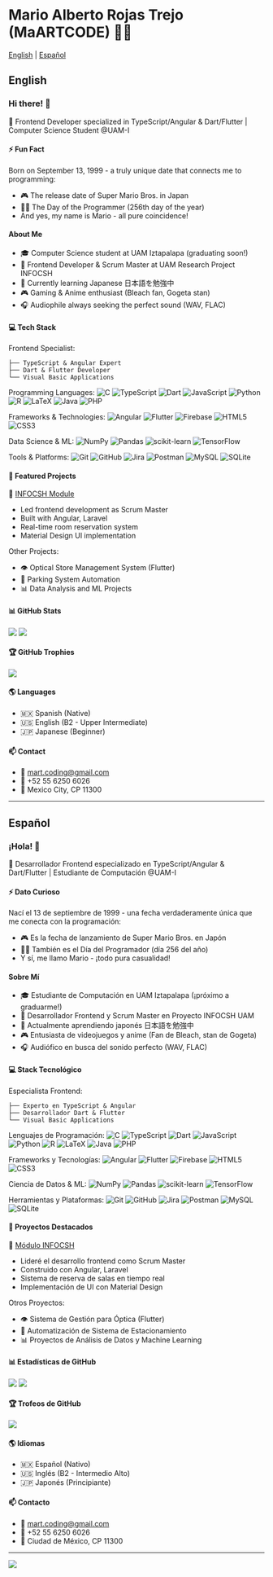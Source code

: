 # Mario Alberto Rojas Trejo (MaARTCODE) 👨‍💻

[English](#english) | [Español](#español)

## English

### Hi there! 👋 

🎯 Frontend Developer specialized in TypeScript/Angular & Dart/Flutter | Computer Science Student @UAM-I

#### ⚡ Fun Fact
Born on September 13, 1999 - a truly unique date that connects me to programming:
- 🎮 The release date of Super Mario Bros. in Japan
- 👨‍💻 The Day of the Programmer (256th day of the year)
- And yes, my name is Mario - all pure coincidence!

#### About Me
- 🎓 Computer Science student at UAM Iztapalapa (graduating soon!)
- 💼 Frontend Developer & Scrum Master at UAM Research Project INFOCSH
- 🌱 Currently learning Japanese 日本語を勉強中
- 🎮 Gaming & Anime enthusiast (Bleach fan, Gogeta stan)
- 🎧 Audiophile always seeking the perfect sound (WAV, FLAC)

#### 💻 Tech Stack

Frontend Specialist:
```
├── TypeScript & Angular Expert
├── Dart & Flutter Developer
└── Visual Basic Applications
```

Programming Languages:
![C](https://img.shields.io/badge/c-%2300599C.svg?style=for-the-badge&logo=c&logoColor=white)
![TypeScript](https://img.shields.io/badge/typescript-%23007ACC.svg?style=for-the-badge&logo=typescript&logoColor=white)
![Dart](https://img.shields.io/badge/dart-%230175C2.svg?style=for-the-badge&logo=dart&logoColor=white)
![JavaScript](https://img.shields.io/badge/javascript-%23323330.svg?style=for-the-badge&logo=javascript&logoColor=%23F7DF1E)
![Python](https://img.shields.io/badge/python-3670A0?style=for-the-badge&logo=python&logoColor=ffdd54)
![R](https://img.shields.io/badge/r-%23276DC3.svg?style=for-the-badge&logo=r&logoColor=white)
![LaTeX](https://img.shields.io/badge/latex-%23008080.svg?style=for-the-badge&logo=latex&logoColor=white)
![Java](https://img.shields.io/badge/java-%23ED8B00.svg?style=for-the-badge&logo=openjdk&logoColor=white)
![PHP](https://img.shields.io/badge/php-%23777BB4.svg?style=for-the-badge&logo=php&logoColor=white)

Frameworks & Technologies:
![Angular](https://img.shields.io/badge/angular-%23DD0031.svg?style=for-the-badge&logo=angular&logoColor=white)
![Flutter](https://img.shields.io/badge/Flutter-%2302569B.svg?style=for-the-badge&logo=Flutter&logoColor=white)
![Firebase](https://img.shields.io/badge/firebase-a08021?style=for-the-badge&logo=firebase&logoColor=ffcd34)
![HTML5](https://img.shields.io/badge/html5-%23E34F26.svg?style=for-the-badge&logo=html5&logoColor=white)
![CSS3](https://img.shields.io/badge/css3-%231572B6.svg?style=for-the-badge&logo=css3&logoColor=white)

Data Science & ML:
![NumPy](https://img.shields.io/badge/numpy-%23013243.svg?style=for-the-badge&logo=numpy&logoColor=white)
![Pandas](https://img.shields.io/badge/pandas-%23150458.svg?style=for-the-badge&logo=pandas&logoColor=white)
![scikit-learn](https://img.shields.io/badge/scikit--learn-%23F7931E.svg?style=for-the-badge&logo=scikit-learn&logoColor=white)
![TensorFlow](https://img.shields.io/badge/TensorFlow-%23FF6F00.svg?style=for-the-badge&logo=TensorFlow&logoColor=white)

Tools & Platforms:
![Git](https://img.shields.io/badge/git-%23F05033.svg?style=for-the-badge&logo=git&logoColor=white)
![GitHub](https://img.shields.io/badge/github-%23121011.svg?style=for-the-badge&logo=github&logoColor=white)
![Jira](https://img.shields.io/badge/jira-%230A0FFF.svg?style=for-the-badge&logo=jira&logoColor=white)
![Postman](https://img.shields.io/badge/Postman-FF6C37?style=for-the-badge&logo=postman&logoColor=white)
![MySQL](https://img.shields.io/badge/mysql-4479A1.svg?style=for-the-badge&logo=mysql&logoColor=white)
![SQLite](https://img.shields.io/badge/sqlite-%2307405e.svg?style=for-the-badge&logo=sqlite&logoColor=white)

#### 🚀 Featured Projects

🏢 [INFOCSH Module](https://infocsh.izt.uam.mx/informatica-modulo/consulta)
- Led frontend development as Scrum Master
- Built with Angular, Laravel
- Real-time room reservation system
- Material Design UI implementation

Other Projects:
- 👁️ Optical Store Management System (Flutter)
- 🚗 Parking System Automation
- 📊 Data Analysis and ML Projects

#### 📊 GitHub Stats

![](https://github-readme-stats.vercel.app/api?username=MaARTCODE&theme=dark&hide_border=false&include_all_commits=true&count_private=true)
![](https://github-readme-streak-stats.herokuapp.com/?user=MaARTCODE&theme=dark&hide_border=false)

#### 🏆 GitHub Trophies
![](https://github-profile-trophy.vercel.app/?username=MaARTCODE&theme=radical&no-frame=false&no-bg=true&margin-w=4)

#### 🌎 Languages
- 🇲🇽 Spanish (Native)
- 🇺🇸 English (B2 - Upper Intermediate)
- 🇯🇵 Japanese (Beginner)

#### 📫 Contact
- 📧 mart.coding@gmail.com
- 📱 +52 55 6250 6026
- 📍 Mexico City, CP 11300

---

## Español

### ¡Hola! 👋

🎯 Desarrollador Frontend especializado en TypeScript/Angular & Dart/Flutter | Estudiante de Computación @UAM-I

#### ⚡ Dato Curioso
Nací el 13 de septiembre de 1999 - una fecha verdaderamente única que me conecta con la programación:
- 🎮 Es la fecha de lanzamiento de Super Mario Bros. en Japón
- 👨‍💻 También es el Día del Programador (día 256 del año)
- Y sí, me llamo Mario - ¡todo pura casualidad!

#### Sobre Mí
- 🎓 Estudiante de Computación en UAM Iztapalapa (¡próximo a graduarme!)
- 💼 Desarrollador Frontend y Scrum Master en Proyecto INFOCSH UAM
- 🌱 Actualmente aprendiendo japonés 日本語を勉強中
- 🎮 Entusiasta de videojuegos y anime (Fan de Bleach, stan de Gogeta)
- 🎧 Audiófico en busca del sonido perfecto (WAV, FLAC)

#### 💻 Stack Tecnológico

Especialista Frontend:
```
├── Experto en TypeScript & Angular
├── Desarrollador Dart & Flutter
└── Visual Basic Applications
```

Lenguajes de Programación:
![C](https://img.shields.io/badge/c-%2300599C.svg?style=for-the-badge&logo=c&logoColor=white)
![TypeScript](https://img.shields.io/badge/typescript-%23007ACC.svg?style=for-the-badge&logo=typescript&logoColor=white)
![Dart](https://img.shields.io/badge/dart-%230175C2.svg?style=for-the-badge&logo=dart&logoColor=white)
![JavaScript](https://img.shields.io/badge/javascript-%23323330.svg?style=for-the-badge&logo=javascript&logoColor=%23F7DF1E)
![Python](https://img.shields.io/badge/python-3670A0?style=for-the-badge&logo=python&logoColor=ffdd54)
![R](https://img.shields.io/badge/r-%23276DC3.svg?style=for-the-badge&logo=r&logoColor=white)
![LaTeX](https://img.shields.io/badge/latex-%23008080.svg?style=for-the-badge&logo=latex&logoColor=white)
![Java](https://img.shields.io/badge/java-%23ED8B00.svg?style=for-the-badge&logo=openjdk&logoColor=white)
![PHP](https://img.shields.io/badge/php-%23777BB4.svg?style=for-the-badge&logo=php&logoColor=white)

Frameworks y Tecnologías:
![Angular](https://img.shields.io/badge/angular-%23DD0031.svg?style=for-the-badge&logo=angular&logoColor=white)
![Flutter](https://img.shields.io/badge/Flutter-%2302569B.svg?style=for-the-badge&logo=Flutter&logoColor=white)
![Firebase](https://img.shields.io/badge/firebase-a08021?style=for-the-badge&logo=firebase&logoColor=ffcd34)
![HTML5](https://img.shields.io/badge/html5-%23E34F26.svg?style=for-the-badge&logo=html5&logoColor=white)
![CSS3](https://img.shields.io/badge/css3-%231572B6.svg?style=for-the-badge&logo=css3&logoColor=white)

Ciencia de Datos & ML:
![NumPy](https://img.shields.io/badge/numpy-%23013243.svg?style=for-the-badge&logo=numpy&logoColor=white)
![Pandas](https://img.shields.io/badge/pandas-%23150458.svg?style=for-the-badge&logo=pandas&logoColor=white)
![scikit-learn](https://img.shields.io/badge/scikit--learn-%23F7931E.svg?style=for-the-badge&logo=scikit-learn&logoColor=white)
![TensorFlow](https://img.shields.io/badge/TensorFlow-%23FF6F00.svg?style=for-the-badge&logo=TensorFlow&logoColor=white)

Herramientas y Plataformas:
![Git](https://img.shields.io/badge/git-%23F05033.svg?style=for-the-badge&logo=git&logoColor=white)
![GitHub](https://img.shields.io/badge/github-%23121011.svg?style=for-the-badge&logo=github&logoColor=white)
![Jira](https://img.shields.io/badge/jira-%230A0FFF.svg?style=for-the-badge&logo=jira&logoColor=white)
![Postman](https://img.shields.io/badge/Postman-FF6C37?style=for-the-badge&logo=postman&logoColor=white)
![MySQL](https://img.shields.io/badge/mysql-4479A1.svg?style=for-the-badge&logo=mysql&logoColor=white)
![SQLite](https://img.shields.io/badge/sqlite-%2307405e.svg?style=for-the-badge&logo=sqlite&logoColor=white)

#### 🚀 Proyectos Destacados

🏢 [Módulo INFOCSH](https://infocsh.izt.uam.mx/informatica-modulo/consulta)
- Lideré el desarrollo frontend como Scrum Master
- Construido con Angular, Laravel
- Sistema de reserva de salas en tiempo real
- Implementación de UI con Material Design

Otros Proyectos:
- 👁️ Sistema de Gestión para Óptica (Flutter)
- 🚗 Automatización de Sistema de Estacionamiento
- 📊 Proyectos de Análisis de Datos y Machine Learning

#### 📊 Estadísticas de GitHub

![](https://github-readme-stats.vercel.app/api?username=MaARTCODE&theme=dark&hide_border=false&include_all_commits=true&count_private=true)
![](https://github-readme-streak-stats.herokuapp.com/?user=MaARTCODE&theme=dark&hide_border=false)

#### 🏆 Trofeos de GitHub
![](https://github-profile-trophy.vercel.app/?username=MaARTCODE&theme=radical&no-frame=false&no-bg=true&margin-w=4)

#### 🌎 Idiomas
- 🇲🇽 Español (Nativo)
- 🇺🇸 Inglés (B2 - Intermedio Alto)
- 🇯🇵 Japonés (Principiante)

#### 📫 Contacto
- 📧 mart.coding@gmail.com
- 📱 +52 55 6250 6026
- 📍 Ciudad de México, CP 11300

---
[![](https://visitcount.itsvg.in/api?id=MaARTCODE&icon=0&color=0)](https://visitcount.itsvg.in)

